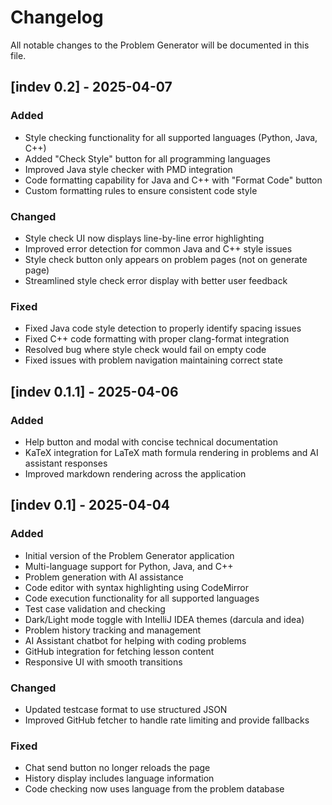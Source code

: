 # Changelog

All notable changes to the Problem Generator will be documented in this file.

## [indev 0.2] - 2025-04-07

### Added
- Style checking functionality for all supported languages (Python, Java, C++)
- Added "Check Style" button for all programming languages
- Improved Java style checker with PMD integration
- Code formatting capability for Java and C++ with "Format Code" button
- Custom formatting rules to ensure consistent code style

### Changed
- Style check UI now displays line-by-line error highlighting
- Improved error detection for common Java and C++ style issues
- Style check button only appears on problem pages (not on generate page)
- Streamlined style check error display with better user feedback

### Fixed
- Fixed Java code style detection to properly identify spacing issues
- Fixed C++ code formatting with proper clang-format integration
- Resolved bug where style check would fail on empty code
- Fixed issues with problem navigation maintaining correct state

## [indev 0.1.1] - 2025-04-06

### Added
- Help button and modal with concise technical documentation
- KaTeX integration for LaTeX math formula rendering in problems and AI assistant responses
- Improved markdown rendering across the application

## [indev 0.1] - 2025-04-04

### Added
- Initial version of the Problem Generator application
- Multi-language support for Python, Java, and C++
- Problem generation with AI assistance
- Code editor with syntax highlighting using CodeMirror
- Code execution functionality for all supported languages
- Test case validation and checking
- Dark/Light mode toggle with IntelliJ IDEA themes (darcula and idea)
- Problem history tracking and management
- AI Assistant chatbot for helping with coding problems
- GitHub integration for fetching lesson content
- Responsive UI with smooth transitions

### Changed
- Updated testcase format to use structured JSON
- Improved GitHub fetcher to handle rate limiting and provide fallbacks

### Fixed
- Chat send button no longer reloads the page
- History display includes language information
- Code checking now uses language from the problem database
